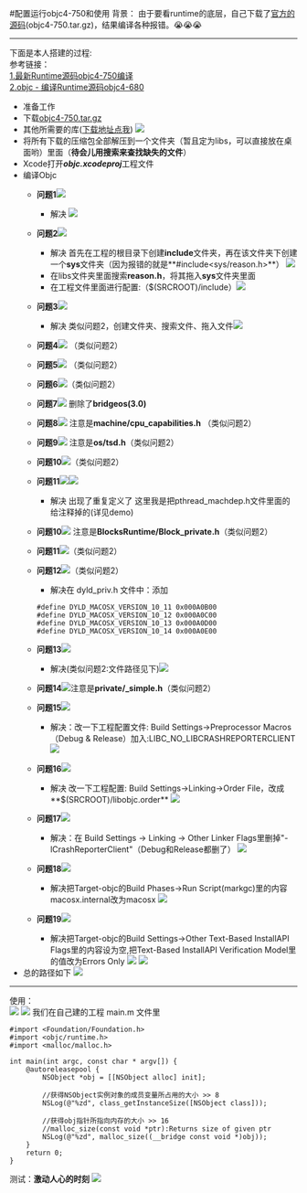 #配置运行objc4-750和使用
背景：
由于要看runtime的底层，自己下载了[官方的源码](https://opensource.apple.com/tarballs/objc4/)(objc4-750.tar.gz)，结果编译各种报错。😭😭😭

---
下面是本人搭建的过程:  
参考链接：  
[1.最新Runtime源码objc4-750编译](http://www.imooc.com/article/268031?block_id=tuijian_wz)  
[2.objc - 编译Runtime源码objc4-680](https://blog.csdn.net/wotors/article/details/52489464)

- 准备工作
- 下载[objc4-750.tar.gz](https://opensource.apple.com/tarballs/objc4/)
- 其他所需要的库([下载地址点我](https://opensource.apple.com/tarballs/))
  ![](http://www.flyingdandelion.top/BAsserts/objc4-33.jpeg)
- 将所有下载的压缩包全部解压到一个文件夹（暂且定为libs，可以直接放在桌面哟）里面（**待会儿用搜索来查找缺失的文件**）
- Xcode打开<i>**objc.xcodeproj**</i>工程文件
- 编译Objc
	- **问题1**![](http://www.flyingdandelion.top/BAsserts/objc4-1.jpg)
		- 解决 ![](http://www.flyingdandelion.top/BAsserts/objc4-2.jpg)
	- **问题2**![](http://www.flyingdandelion.top/BAsserts/objc4-3.jpeg)
		- 解决 首先在工程的根目录下创建**include**文件夹，再在该文件夹下创建一个**sys**文件夹（因为报错的就是**#include&lt;sys/reason.h&gt;**）
		![](http://www.flyingdandelion.top/BAsserts/objc4-4.jpeg)
		- 在libs文件夹里面搜索**reason.h**，将其拖入**sys**文件夹里面
		- 在工程文件里面进行配置:（$(SRCROOT)/include）![](http://www.flyingdandelion.top/BAsserts/objc4-5.jpeg)
	- **问题3**![](http://www.flyingdandelion.top/BAsserts/objc4-6.jpeg)
	    - 解决 类似问题2，创建文件夹、搜索文件、拖入文件![](http://www.flyingdandelion.top/BAsserts/objc4-7.jpeg)
	- **问题4**![](http://www.flyingdandelion.top/BAsserts/objc4-8.jpeg) （类似问题2）
	- **问题5**![](http://www.flyingdandelion.top/BAsserts/objc4-9.jpeg) （类似问题2）
	- **问题6**![](http://www.flyingdandelion.top/BAsserts/objc4-10.jpeg)（类似问题2）
	- **问题7**![](http://www.flyingdandelion.top/BAsserts/objc4-11.jpeg) 删除了**bridgeos(3.0)**
	- **问题8**![](http://www.flyingdandelion.top/BAsserts/objc4-12.jpeg) 注意是**machine/cpu_capabilities.h**
 （类似问题2）
    - **问题9**![](http://www.flyingdandelion.top/BAsserts/objc4-13.jpeg) 注意是**os/tsd.h**（类似问题2）
    - **问题10**![](http://www.flyingdandelion.top/BAsserts/objc4-14.jpeg)（类似问题2）
    - **问题11**![](http://www.flyingdandelion.top/BAsserts/objc4-15.jpeg)![](http://www.flyingdandelion.top/BAsserts/objc4-16.jpeg)
     	- 解决  出现了重复定义了 这里我是把pthread_machdep.h文件里面的给注释掉的(详见demo)
    - **问题10**![](http://www.flyingdandelion.top/BAsserts/objc4-17.jpeg) 注意是**BlocksRuntime/Block_private.h**（类似问题2）
    - **问题11**![](http://www.flyingdandelion.top/BAsserts/objc4-18.jpeg)（类似问题2）
    - **问题12**![](http://www.flyingdandelion.top/BAsserts/objc4-19.jpeg)（类似问题2）
    	- 解决在 dyld_priv.h 文件中：添加
    	
        ```
        #define DYLD_MACOSX_VERSION_10_11 0x000A0B00
        #define DYLD_MACOSX_VERSION_10_12 0x000A0C00
        #define DYLD_MACOSX_VERSION_10_13 0x000A0D00
        #define DYLD_MACOSX_VERSION_10_14 0x000A0E00
        ```
    - **问题13**![](http://www.flyingdandelion.top/BAsserts/objc4-20.jpeg)
      - 解决(类似问题2:文件路径见下)![](http://www.flyingdandelion.top/BAsserts/objc4-21.jpeg)
    - **问题14**![](http://www.flyingdandelion.top/BAsserts/objc4-22.jpeg)注意是**private/_simple.h**（类似问题2）
    - **问题15**![](http://www.flyingdandelion.top/BAsserts/objc4-23.jpeg)
      - 解决：改一下工程配置文件: 
Build Settings->Preprocessor Macros（Debug & Release）加入:LIBC_NO_LIBCRASHREPORTERCLIENT
		![](http://www.flyingdandelion.top/BAsserts/objc4-35.jpeg)
    - **问题16**![](http://www.flyingdandelion.top/BAsserts/objc4-24.jpeg)
      - 解决 改一下工程配置: Build Settings->Linking->Order File，改成**$(SRCROOT)/libobjc.order**
        ![](http://www.flyingdandelion.top/BAsserts/objc4-25.jpeg)
    - **问题17**![](http://www.flyingdandelion.top/BAsserts/objc4-26.jpeg)
      - 解决：在 Build Settings -> Linking -> Other Linker Flags里删掉"-lCrashReporterClient"（Debug和Release都删了）
       ![](http://www.flyingdandelion.top/BAsserts/objc4-27.jpeg)
    - **问题18**![](http://www.flyingdandelion.top/BAsserts/objc4-28.jpeg)
       - 解决把Target-objc的Build Phases->Run Script(markgc)里的内容macosx.internal改为macosx
         ![](http://www.flyingdandelion.top/BAsserts/objc4-29.jpeg)
    - **问题19**![](http://www.flyingdandelion.top/BAsserts/objc4-30.jpeg)
       - 解决把Target-objc的Build Settings->Other Text-Based InstallAPI Flags里的内容设为空,把Text-Based InstallAPI Verification Model里的值改为Errors Only
         ![](http://www.flyingdandelion.top/BAsserts/objc4-31.jpeg)
         ![](http://www.flyingdandelion.top/BAsserts/objc4-32.jpeg)
- 总的路径如下
   ![](http://www.flyingdandelion.top/BAsserts/objc4-34.jpeg)
   
---

使用：  
![](http://www.flyingdandelion.top/BAsserts/objc4-36.jpeg)
![](http://www.flyingdandelion.top/BAsserts/objc4-37.jpeg)
我们在自己建的工程 main.m 文件里

```
#import <Foundation/Foundation.h>
#import <objc/runtime.h>
#import <malloc/malloc.h>

int main(int argc, const char * argv[]) {
    @autoreleasepool {
        NSObject *obj = [[NSObject alloc] init];
        
        //获得NSObject实例对象的成员变量所占用的大小 >> 8
        NSLog(@"%zd", class_getInstanceSize([NSObject class]));
        
        //获得obj指针所指向内存的大小 >> 16
        //malloc_size(const void *ptr):Returns size of given ptr
        NSLog(@"%zd", malloc_size((__bridge const void *)obj));
    }
    return 0;
}
```
测试：**激动人心的时刻**
![](http://www.flyingdandelion.top/BAsserts/objc4-38.jpeg)

